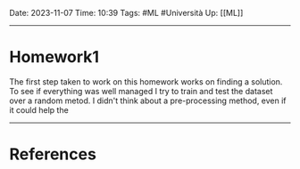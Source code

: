 Date: 2023-11-07
Time: 10:39
Tags: #ML #Università 
Up: [[ML]]

---
# Homework1

The first step taken to work on this homework works on finding a solution. To see if everything was well managed I try to train and test the dataset over a random metod. I didn't think about a pre-processing method, even if it could help the 


---
# References
